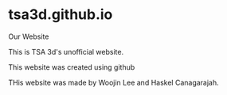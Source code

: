 tsa3d.github.io
===============

Our Website

This is TSA 3d's unofficial website.

This website was created using github

THis website was made by Woojin Lee and Haskel Canagarajah.
